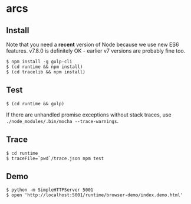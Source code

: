 # arcs

## Install

Note that you need a **recent** version of Node because we use new ES6 features. v7.8.0 is definitely OK - earlier v7 versions are probably fine too.

```
$ npm install -g gulp-cli
$ (cd runtime && npm install)
$ (cd tracelib && npm install)
```

## Test
```
$ (cd runtime && gulp)
```

If there are unhandled promise exceptions without stack traces, use `./node_modules/.bin/mocha --trace-warnings`.

## Trace
```
$ cd runtime
$ traceFile=`pwd`/trace.json npm test
```

## Demo
```
$ python -m SimpleHTTPServer 5001
$ open 'http://localhost:5001/runtime/browser-demo/index.demo.html'
```
